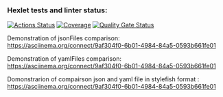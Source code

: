 ### Hexlet tests and linter status:
[![Actions Status](https://github.com/EgorDanilov95/backend-project-46/actions/workflows/hexlet-check.yml/badge.svg)](https://github.com/EgorDanilov95/backend-project-46/actions)
[![Coverage](https://sonarcloud.io/api/project_badges/measure?project=EgorDanilov95_backend-project-46&metric=coverage)](https://sonarcloud.io/summary/new_code?id=EgorDanilov95_backend-project-46)
[![Quality Gate Status](https://sonarcloud.io/api/project_badges/measure?project=EgorDanilov95_backend-project-46&metric=alert_status)](https://sonarcloud.io/summary/new_code?id=EgorDanilov95_backend-project-46)



Demonstration of jsonFiles comparison: https://asciinema.org/connect/9af304f0-6b01-4984-84a5-0593b661fe01

Demonstration of yamlFiles comparison: https://asciinema.org/connect/9af304f0-6b01-4984-84a5-0593b661fe01

Domonstrarion of compairson json and yaml file in stylefish format : https://asciinema.org/connect/9af304f0-6b01-4984-84a5-0593b661fe01

